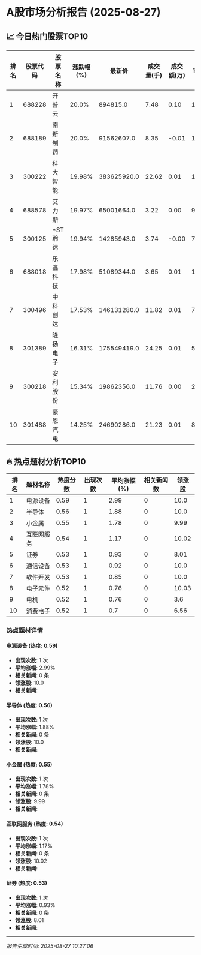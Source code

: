 # A股市场分析报告 (2025-08-27)

## 📈 今日热门股票TOP10

| 排名 | 股票代码 | 股票名称 | 涨跌幅(%) | 最新价 | 成交量(手) | 成交额(万) | 市盈率 | 市值(亿) |
|------|----------|----------|-----------|--------|------------|------------|--------|----------|
| 1 | 688228 | 开普云 | 20.0% | 894815.0 | 7.48 | 0.10 | 112.1 | 0.00 |
| 2 | 688189 | 南新制药 | 20.0% | 91562607.0 | 8.35 | -0.01 | 15.16 | -0.00 |
| 3 | 300222 | 科大智能 | 19.98% | 383625920.0 | 22.62 | 0.01 | 12.68 | 0.00 |
| 4 | 688578 | 艾力斯 | 19.97% | 65001664.0 | 3.22 | 0.00 | 99.99 | 0.00 |
| 5 | 300125 | *ST聆达 | 19.94% | 14285943.0 | 3.74 | -0.00 | 7.88 | 0.00 |
| 6 | 688018 | 乐鑫科技 | 17.98% | 51089344.0 | 3.65 | 0.01 | 193.01 | 0.00 |
| 7 | 300496 | 中科创达 | 17.53% | 146131280.0 | 11.82 | 0.01 | 72.2 | 0.00 |
| 8 | 301389 | 隆扬电子 | 16.31% | 175549419.0 | 24.25 | 0.01 | 50.8 | 0.00 |
| 9 | 300218 | 安利股份 | 15.34% | 19862356.0 | 11.76 | 0.00 | 23.03 | 0.00 |
| 10 | 301488 | 豪恩汽电 | 14.25% | 24690286.0 | 21.23 | 0.01 | 81.82 | 0.00 |

## 🔥 热点题材分析TOP10

| 排名 | 题材名称 | 热度分数 | 出现次数 | 平均涨幅(%) | 相关新闻数 | 领涨股 |
|------|----------|----------|----------|-------------|------------|--------|
| 1 | 电源设备 | 0.59 | 1 | 2.99 | 0 | 10.0 |
| 2 | 半导体 | 0.56 | 1 | 1.88 | 0 | 10.0 |
| 3 | 小金属 | 0.55 | 1 | 1.78 | 0 | 9.99 |
| 4 | 互联网服务 | 0.54 | 1 | 1.17 | 0 | 10.02 |
| 5 | 证券 | 0.53 | 1 | 0.93 | 0 | 8.01 |
| 6 | 通信设备 | 0.53 | 1 | 0.92 | 0 | 10.0 |
| 7 | 软件开发 | 0.53 | 1 | 0.85 | 0 | 10.0 |
| 8 | 电子元件 | 0.52 | 1 | 0.76 | 0 | 10.03 |
| 9 | 电机 | 0.52 | 1 | 0.76 | 0 | 3.6 |
| 10 | 消费电子 | 0.52 | 1 | 0.7 | 0 | 6.56 |

### 热点题材详情


#### 电源设备 (热度: 0.59)
- **出现次数**: 1 次
- **平均涨幅**: 2.99%
- **相关新闻**: 0 条
- **领涨股**: 10.0
- **相关新闻**:

#### 半导体 (热度: 0.56)
- **出现次数**: 1 次
- **平均涨幅**: 1.88%
- **相关新闻**: 0 条
- **领涨股**: 10.0
- **相关新闻**:

#### 小金属 (热度: 0.55)
- **出现次数**: 1 次
- **平均涨幅**: 1.78%
- **相关新闻**: 0 条
- **领涨股**: 9.99
- **相关新闻**:

#### 互联网服务 (热度: 0.54)
- **出现次数**: 1 次
- **平均涨幅**: 1.17%
- **相关新闻**: 0 条
- **领涨股**: 10.02
- **相关新闻**:

#### 证券 (热度: 0.53)
- **出现次数**: 1 次
- **平均涨幅**: 0.93%
- **相关新闻**: 0 条
- **领涨股**: 8.01
- **相关新闻**:

---
*报告生成时间: 2025-08-27 10:27:06*
